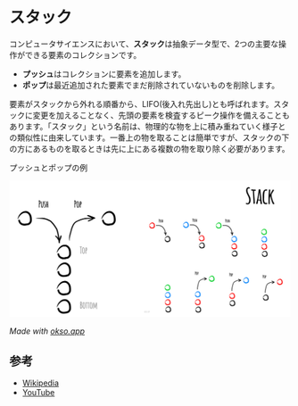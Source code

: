 # スタック

コンピュータサイエンスにおいて、**スタック**は抽象データ型で、2つの主要な操作ができる要素のコレクションです。

* **プッシュ**はコレクションに要素を追加します。
* **ポップ**は最近追加された要素でまだ削除されていないものを削除します。

要素がスタックから外れる順番から、LIFO(後入れ先出し)とも呼ばれます。スタックに変更を加えることなく、先頭の要素を検査するピーク操作を備えることもあります。「スタック」という名前は、物理的な物を上に積み重ねていく様子との類似性に由来しています。一番上の物を取ることは簡単ですが、スタックの下の方にあるものを取るときは先に上にある複数の物を取り除く必要があります。

プッシュとポップの例

![Stack](./images/stack.jpeg)

*Made with [okso.app](https://okso.app)*

## 参考

- [Wikipedia](https://en.wikipedia.org/wiki/Stack_(abstract_data_type))
- [YouTube](https://www.youtube.com/watch?v=wjI1WNcIntg&list=PLLXdhg_r2hKA7DPDsunoDZ-Z769jWn4R8&index=3&)
